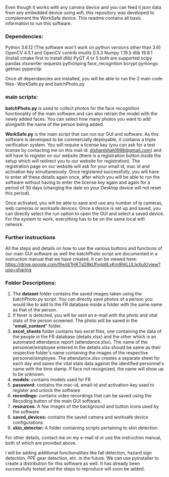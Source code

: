 Even though it works with any camera device and you can feed it json data from any embedded device using wifi, this repository was developed to complement the WorkSafe device. This readme contains all basic information to run this software.

### **Dependencies:**
Python 3.6.12 (The software won't work on python versions other than 3.6)
OpenCV 4.5.1 and OpenCV contrib
imutils 0.5.3
Numpy 1.19.5
dlib 19.8.1 (install cmake first to install dlib)
PyQT 4 or 5 both are supported
scipy
pandas
xlsxwriter
requests
pythonping
face_recognition
bcrypt
pymongo
getmac
pyperclip

Once all dependancies are installed, you will be able to run the 2 main code files- WorkSafe.py and batchPhoto.py

### **main scripts:**
**batchPhoto.py** is used to collect photos for the face recognition functionality of the main software and can also retrain the model with the newly added faces. You can select how many photos you want to add alongwith the name of the person being added.

**WorkSafe.py** is the main script that can run our GUI and software. As this software is developed to be commercially deployable, it contains a triple verification system. You will require a license key (you can ask for a test license by contacting me on this mail id: dishantshah1998@gmail.com) and will have to register on our website (there is a registration button inside the setup which will redirect you to our website for registration). The registration page on our website will ask for your email id, mac id and activation key simultaneously. Once registered successfully, you will have to enter all these details again once, after which you will be able to run the software without having to enter the license key again and again for a period of 30 days (changing the date on your Desktop device will not reset this period). 

Once activated, you will be able to save and use any number of ip cameras, web cameras or worksafe devices. Once a device is set up and saved, you can directly select the run option to open the GUI and select a saved device. For the system to work, everything has to be on the same local wifi network.

### **Further instructions**
All the steps and details on how to use the various buttons and functions of our main GUI software as well the batchPhoto script are documented in a instruction manual that we have created. It can be viewed here: https://drive.google.com/file/d/1HKTsD9kUfiyijpllLyKm9hIiLULIxXuX/view?usp=sharing

### **Folder Descriptions:**
1. The **dataset** folder contains the saved images taken using the batchPhoto.py script. You can directly save photos of a person you would like to add to the FR database inside a folder with the same name as that of the person. 
2. If fever is detected, you will be sent an e-mail with the photo and vital stats of the person screened. The photo will be saved in the "**email_content**" folder.
3. **excel_sheets** folder contains two excel files, one containing the data of the people in the FR database (details.xlsx) and the other which is an automated attendance report (attendance.xlsx). The name of the personnel/employee entered in the details.xlsx should be same as their respective folder's name containing the images of the respective personnel/employee. The attendance.xlsx creates a separate sheet for each day and saves the vital stats data against the identified personnel's name with the time stamp. If face not recognized, the name will show up to be unknown.
4. **models:** contains models used for FR
5. **password:** contains the mac-id, email-id and activation-key used to register and unlock the software
6. **recordings:** contains video recordings that can be saved using the Recoding button of the main GUI software. 
7. **resources:** A few images of the background and button icons used by the software
8. **saved_devices:** contains the saved camera and worksafe device configurations
9. **skin_detector:** A folder containing scripts pertaining to skin detection

For other details, contact me on my e-mail id or use the instruction manual, both of which are provided above.

I will be adding additional functionalities like fall detection, hazard sign detection, PPE gear detection, etc. in the future. We can use pyinstaller to create a distribution for this software as well. It has already been successfully tested and the steps to reproduce will soon be added.

